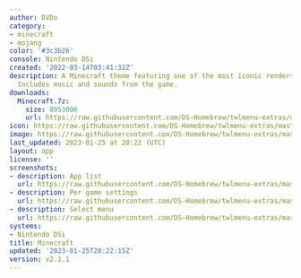 ```yaml
---
author: DVDo
category:
- minecraft
- mojang
color: '#3c3b26'
console: Nintendo DSi
created: '2022-03-14T03:41:32Z'
description: A Minecraft theme featuring one of the most iconic renders of all time.
  Includes music and sounds from the game.
downloads:
  Minecraft.7z:
    size: 8953006
    url: https://raw.githubusercontent.com/DS-Homebrew/twlmenu-extras/master/_nds/TWiLightMenu/dsimenu/themes/Minecraft.7z
icon: https://raw.githubusercontent.com/DS-Homebrew/twlmenu-extras/master/_nds/TWiLightMenu/dsimenu/themes/meta/Minecraft/icon.png
image: https://raw.githubusercontent.com/DS-Homebrew/twlmenu-extras/master/_nds/TWiLightMenu/dsimenu/themes/meta/Minecraft/icon.png
last_updated: 2023-01-25 at 20:22 (UTC)
layout: app
license: ''
screenshots:
- description: App list
  url: https://raw.githubusercontent.com/DS-Homebrew/twlmenu-extras/master/_nds/TWiLightMenu/dsimenu/themes/meta/Minecraft/screenshots/app-list.png
- description: Per game settings
  url: https://raw.githubusercontent.com/DS-Homebrew/twlmenu-extras/master/_nds/TWiLightMenu/dsimenu/themes/meta/Minecraft/screenshots/per-game-settings.png
- description: Select menu
  url: https://raw.githubusercontent.com/DS-Homebrew/twlmenu-extras/master/_nds/TWiLightMenu/dsimenu/themes/meta/Minecraft/screenshots/select-menu.png
systems:
- Nintendo DSi
title: Minecraft
updated: '2023-01-25T20:22:15Z'
version: v2.1.1
---
```

